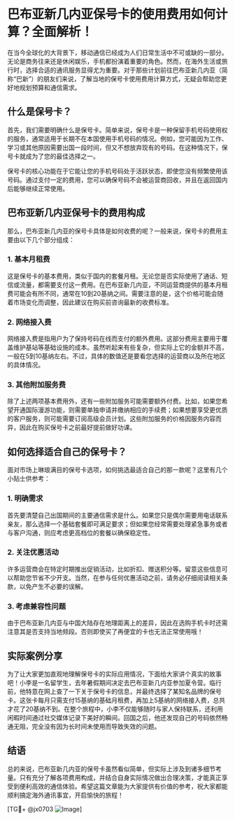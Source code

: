 # 巴布亚新几内亚保号卡的使用费用如何计算？全面解析！

在当今全球化的大背景下，移动通信已经成为人们日常生活中不可或缺的一部分。无论是商务往来还是休闲娱乐，手机都扮演着重要的角色。然而，在海外生活或旅行时，选择合适的通讯服务显得尤为重要。对于那些计划前往巴布亚新几内亚（简称“巴新”）的朋友们来说，了解当地的保号卡使用费用计算方式，无疑会帮助您更好地规划预算和通信需求。

## 什么是保号卡？

首先，我们需要明确什么是保号卡。简单来说，保号卡是一种保留手机号码使用权的服务，通常适用于长期不在本国使用手机号码的情况。例如，您可能因为工作、学习或其他原因需要出国一段时间，但又不想放弃现有的号码。在这种情况下，保号卡就成为了您的最佳选择之一。

保号卡的核心功能在于它能让您的手机号码处于活跃状态，即使您没有频繁使用该号码。通过支付一定的费用，您可以确保号码不会被运营商回收，并且在返回国内后能够继续正常使用。

## 巴布亚新几内亚保号卡的费用构成

那么，巴布亚新几内亚的保号卡具体是如何收费的呢？一般来说，保号卡的费用主要由以下几个部分组成：

### 1. 基本月租费
这是保号卡的基本费用，类似于国内的套餐月租。无论您是否实际使用了通话、短信或流量，都需要支付这一费用。在巴布亚新几内亚，不同运营商提供的基本月租费可能会有所不同，通常在10到20基纳之间。需要注意的是，这个价格可能会随着市场变化而调整，因此建议在购买前咨询最新的收费标准。

### 2. 网络接入费
网络接入费是指用户为了保持号码在线而支付的额外费用。这部分费用主要用于覆盖维护基站等基础设施的成本。虽然听起来有些复杂，但实际上它的金额并不高，一般在5到10基纳左右。不过，具体的数值还是要看您选择的运营商以及所在地区的具体情况。

### 3. 其他附加服务费
除了上述两项基本费用外，还有一些附加服务可能需要额外付费。比如，如果您希望开通国际漫游功能，则需要单独申请并缴纳相应的手续费；如果想要享受更优质的客户服务，则可能需要订阅高级会员计划。这些附加服务的价格因服务内容而异，因此在购买保号卡之前最好提前做好功课。

## 如何选择适合自己的保号卡？

面对市场上琳琅满目的保号卡选项，如何挑选最适合自己的那一款呢？这里有几个小贴士供参考：

### 1. 明确需求
首先要清楚自己出国期间的主要通信需求是什么。如果您只是偶尔需要用电话联系亲友，那么选择一个基础套餐即可满足要求；但如果您经常需要处理紧急事务或者与客户沟通，则应考虑更高档位的套餐以确保稳定性。

### 2. 关注优惠活动
许多运营商会在特定时期推出促销活动，比如折扣、赠送积分等。留意这些信息可以帮助您节省不少开支。当然，在参与任何优惠活动之前，请务必仔细阅读相关条款，以免产生不必要的误解。

### 3. 考虑兼容性问题
由于巴布亚新几内亚与中国大陆存在地理距离上的差异，因此在选购手机卡时还需注意其是否支持当地频段。否则即使买了再便宜的卡也无法正常使用哦！

## 实际案例分享

为了让大家更加直观地理解保号卡的实际应用情况，下面给大家讲个真实的故事吧！小李是一名留学生，去年暑假期间决定去巴布亚新几内亚参加夏令营。临行前，他特意在网上查了一下关于保号卡的信息，并最终选择了某知名品牌的保号卡。这张卡每月只需支付15基纳的基础月租费，再加上5基纳的网络接入费，总共才花了20基纳不到。在整个旅程中，小李不仅能够随时与家人保持联系，还利用闲暇时间通过社交媒体记录下美好的瞬间。回国之后，他还发现自己的号码依然畅通无阻，完全没有因为长时间未使用而导致失效的问题。

## 结语

总的来说，巴布亚新几内亚的保号卡虽然看似简单，但实际上涉及到诸多细节考量。只有充分了解各项费用构成，并结合自身实际情况做出合理决策，才能真正享受到便利高效的通信体验。希望这篇文章能为大家提供有价值的参考，祝大家都能顺利搞定海外通讯事宜，开启愉快的旅程！

[TG💪+ @jx0703 ![Image](https://github.com/user-attachments/assets/dbca1d08-cadb-493c-b0ec-ad6f7a83f270)]
